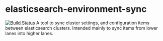 # elasticsearch-environment-sync
[![Build Status](https://app.travis-ci.com/lksnyder0/elasticsearch-environment-sync.svg?branch=main)](https://app.travis-ci.com/lksnyder0/elasticsearch-environment-sync)
A tool to sync cluster settings, and configuration items between elasticsearch clusters. Intended mainly to sync items from lower lanes into higher lanes.
